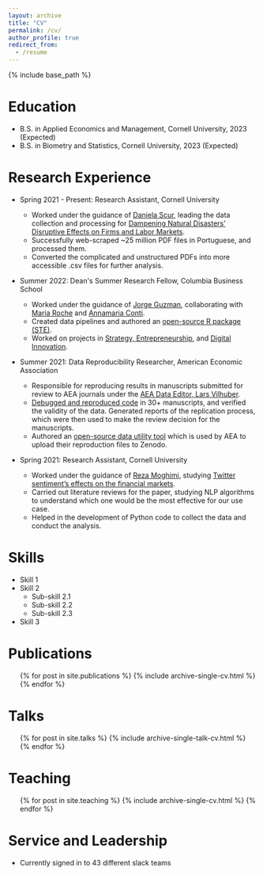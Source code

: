 ```yaml
---
layout: archive
title: "CV"
permalink: /cv/
author_profile: true
redirect_from:
  - /resume
---
```


{% include base_path %}

Education
======
* B.S. in Applied Economics and Management, Cornell University, 2023 (Expected)
* B.S. in Biometry and Statistics, Cornell University, 2023 (Expected)

Research Experience
======
* Spring 2021 - Present: Research Assistant, Cornell University
  * Worked under the guidance of [Daniela Scur](https://www.danielascur.com), leading the data collection and processing for [Dampening Natural Disasters’ Disruptive Effects on Firms and Labor Markets](http://http://vanshg.me/publication/Diario-Municipal).
  * Successfully web-scraped ~25 million PDF files in Portuguese, and processed them.
  * Converted the complicated and unstructured PDFs into more accessible .csv files for further analysis.

* Summer 2022: Dean's Summer Research Fellow, Columbia Business School
  * Worked under the guidance of [Jorge Guzman](https://www.jorgeguzman.co/), collaborating with [Maria Roche](https://www.hbs.edu/faculty/Pages/profile.aspx?facId=1284955) and [Annamaria Conti](https://sites.google.com/view/annamariaconti/home-page).
  * Created data pipelines and authored an [open-source R package (STE)](http://vanshg.me/STE).
  * Worked on projects in [Strategy, Entrepreneurship](http://vanshg.me/publication/STE), and [Digital Innovation](http://vanshg.me/publication/Sponsoring-Innovation).

* Summer 2021: Data Reproducibility Researcher, American Economic Association
  * Responsible for reproducing results in manuscripts submitted for review to AEA journals under the [AEA Data Editor, Lars Vilhuber](https://www.vilhuber.com/lars).
  * [Debugged and reproduced code](http://vanshg.me/publications/AEA-Data) in 30+ manuscripts, and verified the validity of the data. Generated reports of the replication process, which were then used to make the review decision for the manuscripts.  
  * Authored an [open-source data utility tool](https://github.com/AEADataEditor/Upload-to-Zenodo) which is used by AEA to upload their reproduction files to Zenodo. 

* Spring 2021: Research Assistant, Cornell University
  * Worked under the guidance of [Reza Moghimi](https://dyson.cornell.edu/faculty-research/faculty/am2393/), studying [Twitter sentiment’s effects on the financial markets](http://http://vanshg.me/publication/NLP). 
  * Carried out literature reviews for the paper, studying NLP algorithms to understand which one would be the most effective for our use case.
  * Helped in the development of Python code to collect the data and conduct the analysis.
  
Skills
======
* Skill 1
* Skill 2
  * Sub-skill 2.1
  * Sub-skill 2.2
  * Sub-skill 2.3
* Skill 3

Publications
======
  <ul>{% for post in site.publications %}
    {% include archive-single-cv.html %}
  {% endfor %}</ul>
  
Talks
======
  <ul>{% for post in site.talks %}
    {% include archive-single-talk-cv.html %}
  {% endfor %}</ul>
  
Teaching
======
  <ul>{% for post in site.teaching %}
    {% include archive-single-cv.html %}
  {% endfor %}</ul>
  
Service and Leadership
======
* Currently signed in to 43 different slack teams
